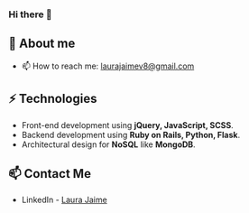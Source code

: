 ### Hi there 👋

## 🧐 About me
- 📫 How to reach me: laurajaimev8@gmail.com

## ⚡ Technologies
- Front-end development using **jQuery, JavaScript, SCSS**.
- Backend development using **Ruby on Rails, Python, Flask**.
- Architectural design for **NoSQL** like **MongoDB**.

## 📫 Contact Me
- LinkedIn - [Laura Jaime](https://www.linkedin.com/in/laura-jaime/)
